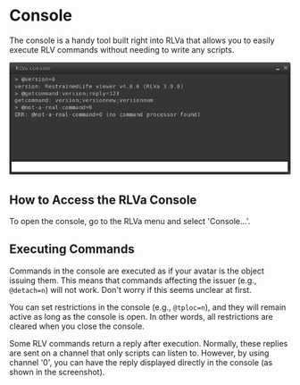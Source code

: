 # Console

The console is a handy tool built right into RLVa that allows you to easily execute RLV commands without needing to write any scripts.

![RLVa Console](../assets/images/console.png)

## How to Access the RLVa Console
To open the console, go to the RLVa menu and select 'Console...'.

## Executing Commands
Commands in the console are executed as if your avatar is the object issuing them. This means that commands affecting the issuer (e.g., `@detach=n`) will not work. Don't worry if this seems unclear at first.

You can set restrictions in the console (e.g., `@tploc=n`), and they will remain active as long as the console is open. In other words, all restrictions are cleared when you close the console.

Some RLV commands return a reply after execution. Normally, these replies are sent on a channel that only scripts can listen to. However, by using channel '0', you can have the reply displayed directly in the console (as shown in the screenshot).
